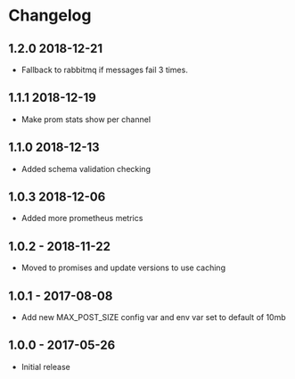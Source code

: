 # Changelog

## 1.2.0 2018-12-21

* Fallback to rabbitmq if messages fail 3 times. 

## 1.1.1 2018-12-19

* Make prom stats show per channel

## 1.1.0 2018-12-13

* Added schema validation checking

## 1.0.3 2018-12-06

* Added more prometheus metrics

## 1.0.2 - 2018-11-22

* Moved to promises and update versions to use caching

## 1.0.1 - 2017-08-08

* Add new MAX_POST_SIZE config var and env var set to default of 10mb

## 1.0.0 - 2017-05-26

* Initial release
